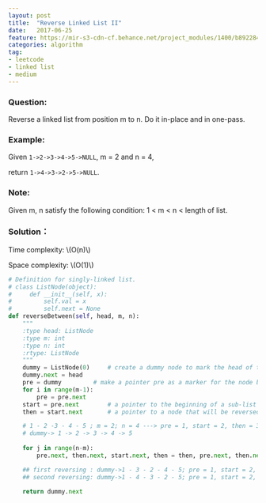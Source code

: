 ```yaml
---
layout: post
title:  "Reverse Linked List II"
date:   2017-06-25
feature: https://mir-s3-cdn-cf.behance.net/project_modules/1400/b8922849535589.58ba16641fd50.jpg
categories: algorithm
tag:
- leetcode
- linked list
- medium
---
```

### Question: 
Reverse a linked list from position m to n. Do it in-place and in one-pass.

### Example:
Given `1->2->3->4->5->NULL`, m = 2 and n = 4,

return `1->4->3->2->5->NULL`.

### Note:
Given m, n satisfy the following condition:
1 < m < n < length of list.

### Solution：
Time complexity: \\(O\(n\)\\)

Space complexity: \\(O\(1\)\\)

```python
# Definition for singly-linked list.
# class ListNode(object):
#     def __init__(self, x):
#         self.val = x
#         self.next = None
def reverseBetween(self, head, m, n):
    """
    :type head: ListNode
    :type m: int
    :type n: int
    :rtype: ListNode
    """
    dummy = ListNode(0)		# create a dummy node to mark the head of this list
    dummy.next = head
    pre = dummy 		# make a pointer pre as a marker for the node before reversing
    for i in range(m-1):
        pre = pre.next
    start = pre.next 		# a pointer to the beginning of a sub-list that will be reversed
    then = start.next 		# a pointer to a node that will be reversed

    # 1 - 2 -3 - 4 - 5 ; m = 2; n = 4 ---> pre = 1, start = 2, then = 3
    # dummy-> 1 -> 2 -> 3 -> 4 -> 5
    
    for j in range(n-m):
        pre.next, then.next, start.next, then = then, pre.next, then.next, then.next

    ## first reversing : dummy->1 - 3 - 2 - 4 - 5; pre = 1, start = 2, then = 4
    ## second reversing: dummy->1 - 4 - 3 - 2 - 5; pre = 1, start = 2, then = 5 (finish)

    return dummy.next
```